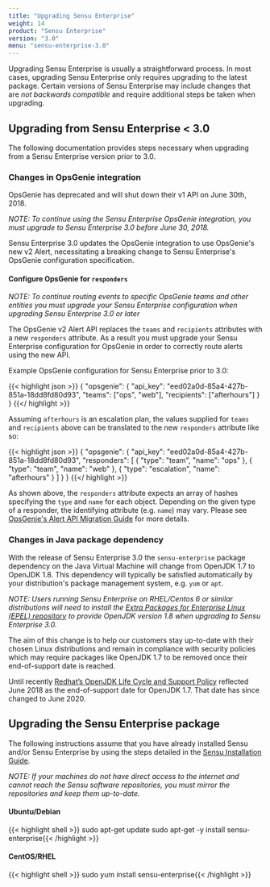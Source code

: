 ```yaml
---
title: "Upgrading Sensu Enterprise"
weight: 14
product: "Sensu Enterprise"
version: "3.0"
menu: "sensu-enterprise-3.0"
---
```


Upgrading Sensu Enterprise is usually a straightforward process. In most cases,
upgrading Sensu Enterprise only requires upgrading to the
latest package. Certain versions of Sensu Enterprise may include changes that
are *not backwards compatible* and require additional steps be taken when
upgrading.

## Upgrading from Sensu Enterprise < 3.0

The following documentation provides steps necessary when upgrading
from a Sensu Enterprise version prior to 3.0.

### Changes in OpsGenie integration

OpsGenie has deprecated and will shut down their v1 API on
June 30th, 2018.

_NOTE: To continue using the Sensu Enterprise OpsGenie integration, you must
upgrade to Sensu Enterprise 3.0 before June 30, 2018._

Sensu Enterprise 3.0 updates the OpsGenie integration to use
OpsGenie's new v2 Alert, necessitating a breaking change to Sensu
Enterprise's OpsGenie configuration specification.

#### Configure OpsGenie for `responders`

_NOTE: To continue routing events to specific OpsGenie teams and other
entities you must upgrade your Sensu Enterprise configuration when
upgrading Sensu Enterprise 3.0 or later_

The OpsGenie v2 Alert API replaces the `teams` and `recipients` attributes with
a new `responders` attribute. As a result you must upgrade your Sensu
Enterprise configuration for OpsGenie in order to correctly route
alerts using the new API.

Example OpsGenie configuration for Sensu Enterprise prior to 3.0:

{{< highlight json >}}
{
  "opsgenie": {
    "api_key": "eed02a0d-85a4-427b-851a-18dd8fd80d93",
    "teams": ["ops", "web"],
    "recipients": ["afterhours"]
  }
}
{{</ highlight >}}

Assuming `afterhours` is an escalation plan, the values supplied for
`teams` and `recipients` above can be translated to the new
`responders` attribute like so:

{{< highlight json >}}
{
  "opsgenie": {
    "api_key": "eed02a0d-85a4-427b-851a-18dd8fd80d93",
    "responders": [
      {
        "type": "team",
        "name": "ops"
      },
      {
        "type": "team",
        "name": "web"
      },
      {
        "type": "escalation",
        "name": "afterhours"
      }
    ]
  }
}
{{</ highlight >}}

As shown above, the `responders` attribute expects an array of hashes
specifying the `type` and `name` for each object. Depending on the
given type of a responder, the identifying attribute (e.g. `name`) may
vary. Please see [OpsGenie's Alert API Migration
Guide][opsgenie-api-migration] for more details.

### Changes in Java package dependency

With the release of Sensu Enterprise 3.0 the `sensu-enterprise` package
dependency on the Java Virtual Machine will change from OpenJDK 1.7 to
OpenJDK 1.8. This dependency will typically be satisfied
automatically by your distribution's package management system,
e.g. `yum` or `apt`.

_NOTE: Users running Sensu Enterprise on RHEL/Centos 6 or similar
distributions will need to install the [Extra Packages for
Enterprise Linux (EPEL) repository][epel] to provide OpenJDK version
1.8 when upgrading to Sensu Enterprise 3.0._

The aim of this change is to help our customers stay up-to-date with
their chosen Linux distributions and remain in compliance with security
policies which may require packages like OpenJDK 1.7 to be removed
once their end-of-support date is reached.

Until recently [Redhat’s OpenJDK Life
Cycle and Support Policy][rhel-openjdk-policy] reflected June 2018 as
the end-of-support date for OpenJDK 1.7. That date has since changed
to June 2020.

## Upgrading the Sensu Enterprise package

The following instructions assume that you have already installed
Sensu and/or Sensu Enterprise by using the steps detailed in the
[Sensu Installation Guide][overview].

_NOTE: If your machines do not have direct access to the internet and
cannot reach the Sensu software repositories, you must mirror the
repositories and keep them up-to-date._

#### Ubuntu/Debian

{{< highlight shell >}}
sudo apt-get update
sudo apt-get -y install sensu-enterprise{{< /highlight >}}

#### CentOS/RHEL

{{< highlight shell >}}
sudo yum install sensu-enterprise{{< /highlight >}}

[overview]: /sensu-core/installation/overview
[opsgenie-api-migration]: https://docs.opsgenie.com/docs/migration-guide-for-alert-rest-api
[epel]: https://www.fedoraproject.org/wiki/EPEL
[rhel-openjdk-policy]: https://access.redhat.com/articles/1299013
